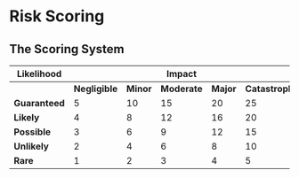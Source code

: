 # Risk Scoring

## The Scoring System

| Likelihood	|  				| 			|	Impact		|			|					|
|---------------|---------------|-----------|---------------|-----------|-------------------|
| 				|**Negligible**	| **Minor**	| **Moderate**	| **Major**	| **Catastrophic**	|
|**Guaranteed**	| 5 			| 10 		| 15 			| 20 		| 25 				|
|**Likely**    	| 4 			| 8  		| 12 			| 16 		| 20 				|
|**Possible**  	| 3 			| 6  		| 9  			| 12 		| 15 				|
|**Unlikely**	| 2 			| 4  		| 6  			| 8  		| 10 				|
|**Rare**    	| 1 			| 2  		| 3  			| 4  		| 5  				|